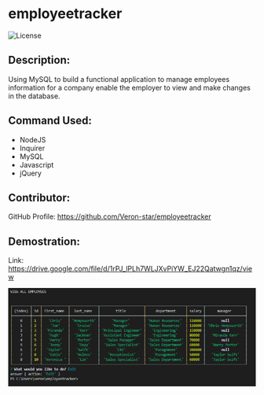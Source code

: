 # employeetracker
![License](https://img.shields.io/badge/License-ISC-blue.svg "License Badge")

## Description:
Using MySQL to build a functional application to manage employees information for a company enable the employer to view and make changes in the database.  
    
## Command Used:
- NodeJS
- Inquirer
- MySQL
- Javascript
- jQuery


## Contributor: 
GitHub Profile: https://github.com/Veron-star/employeetracker

## Demostration:
Link: https://drive.google.com/file/d/1rPJ_lPLh7WLJXvPiYW_EJ22Qatwgn1qz/view

![](/screenshot.PNG)
